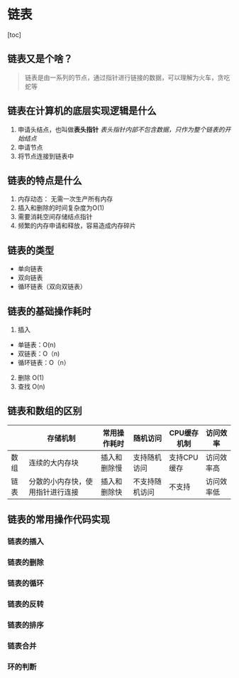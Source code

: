 # 链表
[toc]
## 链表又是个啥？
> 链表是由一系列的节点，通过指针进行链接的数据，可以理解为火车，贪吃蛇等
## 链表在计算机的底层实现逻辑是什么
1. 申请头结点，也叫做**表头指针** *表头指针内部不包含数据，只作为整个链表的开始结点*
2. 申请节点
3. 将节点连接到链表中
## 链表的特点是什么
1. 内存动态： 无需一次生产所有内存
2. 插入和删除的时间复杂度为O(1)
3. 需要消耗空间存储结点指针
4. 频繁的内存申请和释放，容易造成内存碎片
## 链表的类型
- 单向链表
- 双向链表
- 循环链表（双向双链表）
## 链表的基础操作耗时
1. 插入
- 单链表：O(n)
- 双链表：O（n)
- 循环链表：O（n）
2. 删除
O(1)
3. 查找
O(n)

## 链表和数组的区别
|   |   存储机制| 常用操作耗时| 随机访问| CPU缓存机制 | 访问效率|
|---|---|---|---|---|---|
|  数组 | 连续的大内存块  | 插入和删除慢| 支持随机访问 | 支持CPU缓存 | 访问效率高
|  链表 |  分散的小内存快，使用指针进行连接 |插入和删除快|  不支持随机访问 | 不支持 | 访问效率低

## 链表的常用操作代码实现
### 链表的插入
### 链表的删除
### 链表的循环
### 链表的反转
### 链表的排序
### 链表合并
### 环的判断